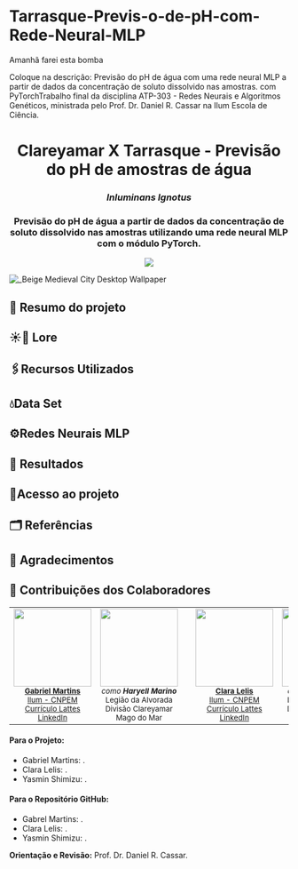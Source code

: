 # Tarrasque-Previs-o-de-pH-com-Rede-Neural-MLP
Amanhã farei esta bomba


Coloque na descrição: Previsão do pH de água com uma rede neural MLP a partir de dados da concentração de soluto dissolvido nas amostras. com PyTorchTrabalho final da disciplina ATP-303 - Redes Neurais e Algoritmos Genéticos, ministrada pelo Prof. Dr. Daniel R. Cassar na Ilum Escola de Ciência.



<h1 align='center'> Clareyamar X Tarrasque - Previsão do pH de amostras de água </h1>
<h3 align="center"><i>Inluminans Ignotus</i></h3>

<h3 align='center'> Previsão do pH de água a partir de dados da concentração de soluto dissolvido nas amostras utilizando uma rede neural MLP com o módulo PyTorch.</h4>

<p align="center">
<img loading="lazy" src="http://img.shields.io/static/v1?label=STATUS&message=EM%20DESENVOLVIMENTO&color=GREEN&style=for-the-badge"/>
</p>

![_Beige Medieval City Desktop Wallpaper](https://github.com/user-attachments/assets/aac17c75-806e-4130-b3eb-0e0960b2c9e2)

## 📝 Resumo do projeto

## ☀️🌊 Lore

## 🖇️Recursos Utilizados

## 💧Data Set

## ⚙️Redes Neurais MLP

## 🔢 Resultados

## 📔Acesso ao projeto

## 🗂️ Referências 

## 🛐 Agradecimentos

## 🧠 Contribuições dos Colaboradores

<table align="center">
  <tr>
    <!-- Desenvolvedor 1 -->
    <td align="center">
      <img src="https://avatars.githubusercontent.com/u/172425313?v=4" width="140"><br>
      <sub>
        <strong>
          <a href="https://github.com/GabrielMartinsSousa" target="_blank">Gabriel Martins</a>
        </strong>
      </sub><br>
      <sub><a href="https://ilum.cnpem.br/" target="_blank">Ilum - CNPEM</a></sub><br>
      <sub><a href="http://lattes.cnpq.br/xxxxxxxxxxxxxxx" target="_blank">Currículo Lattes</a></sub><br>
      <sub><a href="https://www.linkedin.com/in/usuario" target="_blank">LinkedIn</a></sub>
    </td>
    <!-- Personagem 1 -->
    <td align="center">
      <img src="https://github.com/user-attachments/assets/28fd049c-d60b-4c86-b7b6-2d794dea3fdf" width="140"><br>
      <sub><em>como <strong>Haryell Marino</strong></em></sub><br>
      <sub>Legião da Alvorada</sub><br>
      <sub>Divisão Clareyamar</sub><br>
      <sub>Mago do Mar</sub>
    </td>
    <td width="30"></td>
    <!-- Desenvolvedor 2 -->
    <td align="center">
      <img src="https://avatars.githubusercontent.com/u/172424981?v=4" width="140"><br>
      <sub>
        <strong>
          <a href="https://github.com/ClaraLelis" target="_blank">Clara Lelis</a>
        </strong>
      </sub><br>
      <sub><a href="https://ilum.cnpem.br/" target="_blank">Ilum - CNPEM</a></sub><br>
      <sub><a href="http://lattes.cnpq.br/xxxxxxxxxxxxxxx" target="_blank">Currículo Lattes</a></sub><br>
      <sub><a href="https://www.linkedin.com/in/usuario" target="_blank">LinkedIn</a></sub>
    </td>
    <!-- Personagem 2 -->
    <td align="center">
      <img src="https://github.com/user-attachments/assets/6cc61d25-b6fb-4cd1-a724-26d55bab1fac" width="140"><br>
      <sub><em>como <strong>Olive Solace</strong></em></sub><br>
      <sub>Legião da Alvorada</sub><br>
      <sub>Divisão Clareyamar</sub><br>
      <sub>Arcano do Sol</sub>
    </td>
    <td width="30"></td>
    <!-- Desenvolvedor 3 -->
    <td align="center">
      <img src="https://avatars.githubusercontent.com/u/171518829?v=4" width="140"><br>
      <sub>
        <strong>
          <a href="https://github.com/yasminbshimizu" target="_blank">Yasmin Shimizu</a>
        </strong>
      </sub><br>
      <sub><a href="https://ilum.cnpem.br/" target="_blank">Ilum - CNPEM</a></sub><br>
      <sub><a href="https://lattes.cnpq.br/7813674402525956">Currículo Lattes</a></sub><br>
      <sub><a href="https://www.linkedin.com/in/yasminbshimizu/" target="_blank">LinkedIn</a></sub>
    </td>
    <!-- Personagem 3 -->
    <td align="center">
      <img src="https://github.com/user-attachments/assets/f79e5706-9497-4185-b489-2972365729d0" width="140"><br>
      <sub><em>como <strong>Ebony Vitrum</strong></em></sub><br>
      <sub>Legião da Alvorada</sub><br>
      <sub>Divisão Clareyamar</sub><br>
      <sub>Escudeiro de Cristal</sub>
    </td>
  </tr>
</table>


#### Para o Projeto:
* Gabriel Martins: .
* Clara Lelis: .
* Yasmin Shimizu: .

#### Para o Repositório GitHub:
* Gabrel Martins: .
* Clara Lelis: .
* Yasmin Shimizu: .

**Orientação e Revisão:** Prof. Dr. Daniel R. Cassar.
